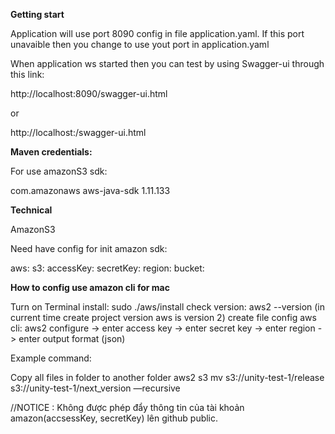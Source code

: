 **Getting start**

Application will use port 8090 config in file application.yaml. If this port unavaible then you change to use yout port in application.yaml

When application ws started then you can test by using Swagger-ui through this link:

http://localhost:8090/swagger-ui.html

or

http://localhost:<your-port>/swagger-ui.html

**Maven credentials:**

For use amazonS3 sdk:

<dependency>
   <groupId>com.amazonaws</groupId>
   <artifactId>aws-java-sdk</artifactId>
   <version>1.11.133</version>
</dependency>  

**Technical**

AmazonS3 

Need have config for init amazon sdk:

aws:
  s3:
    accessKey: <access-key-account-amazon>
    secretKey: <secret-key-account-amazon>
    region: <region-account-amazon>
    bucket: <bucket-storage>

**How to config use amazon cli for mac** 

Turn on Terminal 
install: sudo ./aws/install
check version: aws2 --version (in current time create project version aws is version 2)
create file config aws cli: aws2 configure
-> enter access key
-> enter secret key
-> enter region
-> enter output format (json)

Example command:

Copy all files in folder to another folder
aws2 s3 mv s3://unity-test-1/release s3://unity-test-1/next_version —recursive

//NOTICE : Không được phép đẩy thông tin của tài khoản amazon(accsessKey, secretKey) lên github public.

    
    